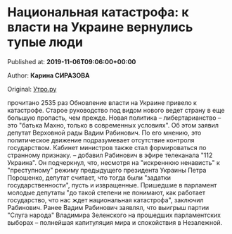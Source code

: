 
# Национальная катастрофа: к власти на Украине вернулись тупые люди

Published at: **2019-11-06T09:06:00+00:00**

Author: **Карина СИРАЗОВА**

Original: [Утро.ру](https://utro.ru/politics/2019/11/06/1423474.shtml)

прочитано 2535 раз
Обновление власти на Украине привело к катастрофе. Старое руководство под видом нового ведет страну в еще большую пропасть, чем прежде.
Новая политика – либертарианство – это "батька Махно, только в современных условиях". Об этом заявил депутат Верховной рады Вадим Рабинович. По его мнению, это политическое движение подразумевает отсутствие контроля государством. Кабинет министров также стал формироваться по странному признаку.
– добавил Рабинович в эфире телеканала "112 Украина". Он подчеркнул, что, несмотря на "искреннюю ненависть" к "преступному" режиму предыдущего президента Украины Петра Порошенко, депутат считает, что тогда были "задатки государственности", пусть и извращенные.
Пришедшие в парламент молодые депутаты "до такой степени не понимают, как работает государство, что нас ждет национальная катастрофа", заключил Рабинович.
Ранее Вадим Рабинович заявлял, что выигрыш партии "Слуга народа" Владимира Зеленского на прошедших парламентских выборах – полнейшая капитуляция мира и спокойствия в Незалежной.

